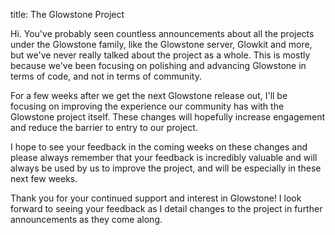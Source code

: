 title: The Glowstone Project

Hi. You've probably seen countless announcements about all the projects under the Glowstone family, like the Glowstone server, Glowkit and more, but we've never really talked about the project as a whole. This is mostly because we've been focusing on polishing and advancing Glowstone in terms of code, and not in terms of community.

For a few weeks after we get the next Glowstone release out, I'll be focusing on improving the experience our community has with the Glowstone project itself. These changes will hopefully increase engagement and reduce the barrier to entry to our project.

I hope to see your feedback in the coming weeks on these changes and please always remember that your feedback is incredibly valuable and will always be used by us to improve the project, and will be especially in these next few weeks. 

Thank you for your continued support and interest in Glowstone! I look forward to seeing your feedback as I detail changes to the project in further announcements as they come along.
